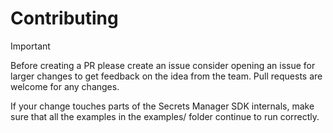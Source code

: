 # Contributing

> [!IMPORTANT]
> Before creating a PR please create an issue consider opening an issue for larger changes to get feedback on the idea from the team. Pull requests are welcome for any changes.

If your change touches parts of the Secrets Manager SDK internals, make sure that all the examples in the examples/ folder continue to run correctly.